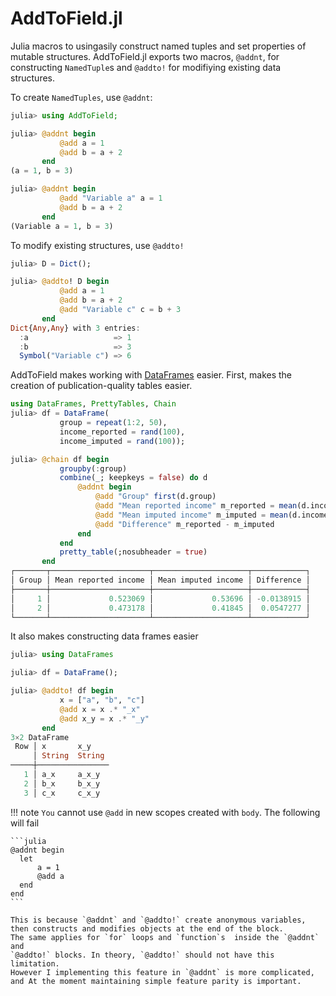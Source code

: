 # AddToField.jl

Julia macros to usingasily construct named tuples and set properties of mutable structures. AddToField.jl exports two macros, `@addnt`, for constructing `NamedTuple`s and `@addto!` for modifiying existing data structures. 

To create `NamedTuples`, use `@addnt`:

```julia
julia> using AddToField;

julia> @addnt begin 
           @add a = 1
           @add b = a + 2
       end
(a = 1, b = 3)

julia> @addnt begin 
           @add "Variable a" a = 1
           @add b = a + 2
       end
(Variable a = 1, b = 3)
```

To modify existing structures, use `@addto!`

```julia
julia> D = Dict();

julia> @addto! D begin 
           @add a = 1
           @add b = a + 2
           @add "Variable c" c = b + 3
       end
Dict{Any,Any} with 3 entries:
  :a                   => 1
  :b                   => 3
  Symbol("Variable c") => 6
```


AddToField makes working with [DataFrames](https://github.com/JuliaData/DataFrames.jl)
easier. First, makes the creation of publication-quality tables easier. 

```julia
using DataFrames, PrettyTables, Chain
julia> df = DataFrame(
           group = repeat(1:2, 50),
           income_reported = rand(100),
           income_imputed = rand(100));

julia> @chain df begin 
           groupby(:group)
           combine(_; keepkeys = false) do d
               @addnt begin 
                   @add "Group" first(d.group)
                   @add "Mean reported income" m_reported = mean(d.income_reported)
                   @add "Mean imputed income" m_imputed = mean(d.income_imputed)
                   @add "Difference" m_reported - m_imputed
               end
           end
           pretty_table(;nosubheader = true)
       end
┌───────┬──────────────────────┬─────────────────────┬────────────┐
│ Group │ Mean reported income │ Mean imputed income │ Difference │
├───────┼──────────────────────┼─────────────────────┼────────────┤
│     1 │             0.523069 │             0.53696 │ -0.0138915 │
│     2 │             0.473178 │             0.41845 │  0.0547277 │
└───────┴──────────────────────┴─────────────────────┴────────────┘
```

It also makes constructing data frames easier


```julia
julia> using DataFrames

julia> df = DataFrame();

julia> @addto! df begin
           x = ["a", "b", "c"]
           @add x = x .* "_x"
           @add x_y = x .* "_y"
       end
3×2 DataFrame
 Row │ x       x_y    
     │ String  String 
─────┼────────────────
   1 │ a_x     a_x_y
   2 │ b_x     b_x_y
   3 │ c_x     c_x_y

```

!!! note
    `You` cannot use `@add` in new scopes created with
    `body`. The following will fail

    ```julia
    @addnt begin
      let
          a = 1
          @add a
      end
    end
    ```

    This is because `@addnt` and `@addto!` create anonymous variables,
    then constructs and modifies objects at the end of the block.
    The same applies for `for` loops and `function`s  inside the `@addnt` and 
    `@addto!` blocks. In theory, `@addto!` should not have this limitation. 
    However I implementing this feature in `@addnt` is more complicated, 
    and At the moment maintaining simple feature parity is important. 